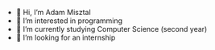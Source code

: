 - 👋 Hi, I’m Adam Misztal
- 👀 I’m interested in programming
- 🌱 I’m currently studying Computer Science (second year)
- 📖 I’m looking for an internship 

<!---
Adam3004/Adam3004 is a ✨ special ✨ repository because its `README.md` (this file) appears on your GitHub profile.
You can click the Preview link to take a look at your changes.
--->
